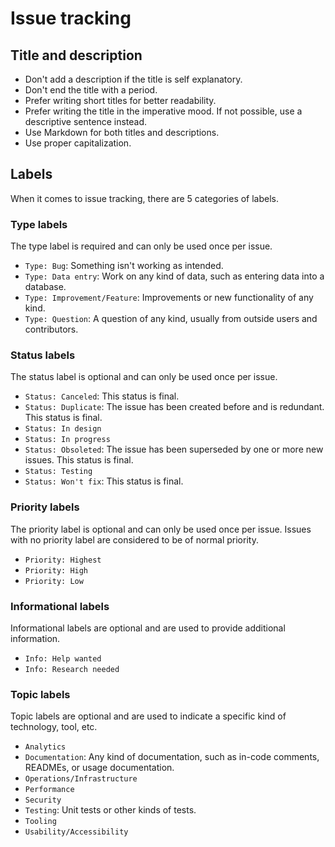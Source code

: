 # Issue tracking

## Title and description

- Don't add a description if the title is self explanatory.
- Don't end the title with a period.
- Prefer writing short titles for better readability.
- Prefer writing the title in the imperative mood. If not possible, use a descriptive sentence instead.
- Use Markdown for both titles and descriptions.
- Use proper capitalization.

## Labels

When it comes to issue tracking, there are 5 categories of labels.

### Type labels

The type label is required and can only be used once per issue.

- `Type: Bug`: Something isn't working as intended.
- `Type: Data entry`: Work on any kind of data, such as entering data into a database.
- `Type: Improvement/Feature`: Improvements or new functionality of any kind.
- `Type: Question`: A question of any kind, usually from outside users and contributors.

### Status labels

The status label is optional and can only be used once per issue.

- `Status: Canceled`: This status is final.
- `Status: Duplicate`: The issue has been created before and is redundant. This status is final.
- `Status: In design`
- `Status: In progress`
- `Status: Obsoleted`: The issue has been superseded by one or more new issues. This status is final.
- `Status: Testing`
- `Status: Won't fix`: This status is final.

### Priority labels

The priority label is optional and can only be used once per issue. Issues with no priority label are considered to be of normal priority.

- `Priority: Highest`
- `Priority: High`
- `Priority: Low`

### Informational labels

Informational labels are optional and are used to provide additional information.

- `Info: Help wanted`
- `Info: Research needed`

### Topic labels

Topic labels are optional and are used to indicate a specific kind of technology, tool, etc.

- `Analytics`
- `Documentation`: Any kind of documentation, such as in-code comments, READMEs, or usage documentation.
- `Operations/Infrastructure`
- `Performance`
- `Security`
- `Testing`: Unit tests or other kinds of tests.
- `Tooling`
- `Usability/Accessibility`
